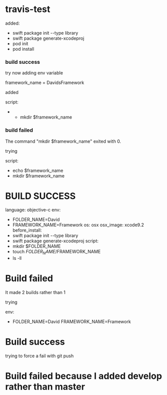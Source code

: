 # travis-test

added:

* swift package init --type library
* swift package generate-xcodeproj
* pod init
* pod install

### build success

try now adding env variable

framework_name = DavidsFramework

added

script:
  - - mkdir $framework_name
 
### build failed 
The command "mkdir $framework_name" exited with 0.

trying

script:
  - echo $framework_name
  - mkdir $framework_name
  
# BUILD SUCCESS

language: objective-c
env:
  - FOLDER_NAME=David
  - FRAMEWORK_NAME=Framework
os: osx
osx_image: xcode9.2
before_install:
  - swift package init --type library
  - swift package generate-xcodeproj
script: 
  - mkdir $FOLDER_NAME
  - touch $FOLDER_NAME/$FRAMEWORK_NAME
  - ls -ll

# Build failed

It made 2 builds rather than 1

trying

env:
  - FOLDER_NAME=David FRAMEWORK_NAME=Framework
  

# Build success

trying to force a fail with git push

# Build failed because I added develop rather than master
